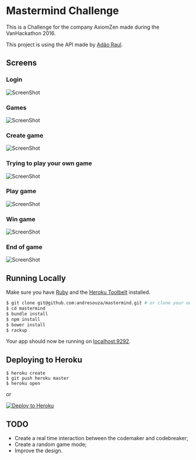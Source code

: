 # Mastermind Challenge

This is a Challenge for the company AxiomZen made during the VanHackathon 2016.

This project is using the API made by [Adão Raul](https://github.com/adaoraul/mastermind).

## Screens

### Login
![ScreenShot](https://s3-sa-east-1.amazonaws.com/axiomzen-mastermind/authentication.png)

### Games
![ScreenShot](https://s3-sa-east-1.amazonaws.com/axiomzen-mastermind/games.png)

### Create game
![ScreenShot](https://s3-sa-east-1.amazonaws.com/axiomzen-mastermind/create.png)

### Trying to play your own game
![ScreenShot](https://s3-sa-east-1.amazonaws.com/axiomzen-mastermind/error.png)

### Play game
![ScreenShot](https://s3-sa-east-1.amazonaws.com/axiomzen-mastermind/gameplay.png)

### Win game
![ScreenShot](https://s3-sa-east-1.amazonaws.com/axiomzen-mastermind/game-won.png)

### End of game
![ScreenShot](https://s3-sa-east-1.amazonaws.com/axiomzen-mastermind/game-view.png)


## Running Locally

Make sure you have [Ruby](http://ruby-lang.org/) and the [Heroku Toolbelt](https://toolbelt.heroku.com/) installed.

```sh
$ git clone git@github.com:andresouza/mastermind.git # or clone your own fork
$ cd mastermind
$ bundle install
$ npm install
$ bower install
$ rackup
```

Your app should now be running on [localhost:9292](http://localhost:9292/).

## Deploying to Heroku

```
$ heroku create
$ git push heroku master
$ heroku open
```
or

[![Deploy to Heroku](https://www.herokucdn.com/deploy/button.png)](https://heroku.com/deploy)

## TODO
- Create a real time interaction between the codemaker and codebreaker;
- Create a random game mode;
- Improve the design.

